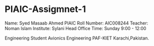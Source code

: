 # PIAIC-Assigmnet-1
Name: Syed Masaab Ahmed
PIAIC Roll Number: AIC008244
Teacher: Noman Islam
Institute: Sylani Head Office 
Time: Sunday 9:00 - 12:00 


Engineering Student 
Avionics Engineering PAF-KIET
Karachi,Pakistan.
